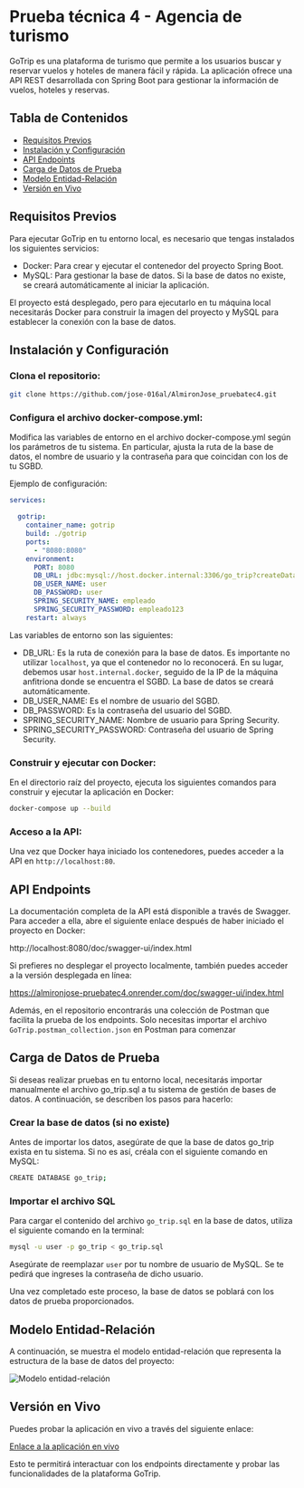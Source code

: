 
# Prueba técnica 4 - Agencia de turismo
GoTrip es una plataforma de turismo que permite a los usuarios buscar y reservar vuelos y hoteles de manera fácil y rápida. La aplicación ofrece una API REST desarrollada con Spring Boot para gestionar la información de vuelos, hoteles y reservas.

## **Tabla de Contenidos**
- [Requisitos Previos](#requisitos-previos)
- [Instalación y Configuración](#instalación-y-configuración)
- [API Endpoints](#api-endpoints)
- [Carga de Datos de Prueba](#carga-de-datos-de-prueba)
- [Modelo Entidad-Relación](#modelo-entidad-relación)
- [Versión en Vivo](#versión-en-vivo)

## **Requisitos Previos**
Para ejecutar GoTrip en tu entorno local, es necesario que tengas instalados los siguientes servicios:

- Docker: Para crear y ejecutar el contenedor del proyecto Spring Boot.
- MySQL: Para gestionar la base de datos. Si la base de datos no existe, se creará automáticamente al iniciar la aplicación.  

El proyecto está desplegado, pero para ejecutarlo en tu máquina local necesitarás Docker para construir la imagen del proyecto y MySQL para establecer la conexión con la base de datos.
## **Instalación y Configuración**
### Clona el repositorio:
```bash
git clone https://github.com/jose-016al/AlmironJose_pruebatec4.git
```
### Configura el archivo docker-compose.yml:   

Modifica las variables de entorno en el archivo docker-compose.yml según los parámetros de tu sistema. En particular, ajusta la ruta de la base de datos, el nombre de usuario y la contraseña para que coincidan con los de tu SGBD.  

Ejemplo de configuración:
```yml
services:

  gotrip:
    container_name: gotrip
    build: ./gotrip
    ports:
      - "8080:8080"
    environment:
      PORT: 8080
      DB_URL: jdbc:mysql://host.docker.internal:3306/go_trip?createDatabaseIfNotExist=true&serverTimezone=UTC
      DB_USER_NAME: user
      DB_PASSWORD: user
      SPRING_SECURITY_NAME: empleado
      SPRING_SECURITY_PASSWORD: empleado123
    restart: always
```
Las variables de entorno son las siguientes:

- DB_URL: Es la ruta de conexión para la base de datos. Es importante no utilizar `localhost`, ya que el contenedor no lo reconocerá. En su lugar, debemos usar `host.internal.docker`, seguido de la IP de la máquina anfitriona donde se encuentra el SGBD. La base de datos se creará automáticamente.
- DB_USER_NAME: Es el nombre de usuario del SGBD.
- DB_PASSWORD: Es la contraseña del usuario del SGBD.
- SPRING_SECURITY_NAME: Nombre de usuario para Spring Security.
- SPRING_SECURITY_PASSWORD: Contraseña del usuario de Spring Security.

### Construir y ejecutar con Docker:  
En el directorio raíz del proyecto, ejecuta los siguientes comandos para construir y ejecutar la aplicación en Docker:
```bash
docker-compose up --build
```
### Acceso a la API:  

Una vez que Docker haya iniciado los contenedores, puedes acceder a la API en `http://localhost:80`.
## **API Endpoints**
La documentación completa de la API está disponible a través de Swagger. Para acceder a ella, abre el siguiente enlace después de haber iniciado el proyecto en Docker:

http://localhost:8080/doc/swagger-ui/index.html

Si prefieres no desplegar el proyecto localmente, también puedes acceder a la versión desplegada en línea:

https://almironjose-pruebatec4.onrender.com/doc/swagger-ui/index.html

Además, en el repositorio encontrarás una colección de Postman que facilita la prueba de los endpoints. Solo necesitas importar el archivo `GoTrip.postman_collection.json` en Postman para comenzar
## **Carga de Datos de Prueba**
Si deseas realizar pruebas en tu entorno local, necesitarás importar manualmente el archivo go_trip.sql a tu sistema de gestión de bases de datos. A continuación, se describen los pasos para hacerlo:

### Crear la base de datos (si no existe)

Antes de importar los datos, asegúrate de que la base de datos go_trip exista en tu sistema. Si no es así, créala con el siguiente comando en MySQL:
```bash
CREATE DATABASE go_trip;
```
### Importar el archivo SQL

Para cargar el contenido del archivo `go_trip.sql` en la base de datos, utiliza el siguiente comando en la terminal:
```bash
mysql -u user -p go_trip < go_trip.sql
```
Asegúrate de reemplazar `user` por tu nombre de usuario de MySQL. Se te pedirá que ingreses la contraseña de dicho usuario.

Una vez completado este proceso, la base de datos se poblará con los datos de prueba proporcionados.
## **Modelo Entidad-Relación**
A continuación, se muestra el modelo entidad-relación que representa la estructura de la base de datos del proyecto:  
 
![Modelo entidad-relación](./Modelo-entidad-relación.jpg)
## **Versión en Vivo**
Puedes probar la aplicación en vivo a través del siguiente enlace:

[Enlace a la aplicación en vivo](https://almironjose-pruebatec4.onrender.com)

Esto te permitirá interactuar con los endpoints directamente y probar las funcionalidades de la plataforma GoTrip.